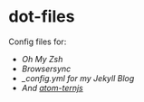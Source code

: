 # dot-files
Config files for:

* *Oh My Zsh*
* *Browsersync*
* *_config.yml for my Jekyll Blog*
* *And [atom-ternjs](https://atom.io/packages/atom-ternjs)*
